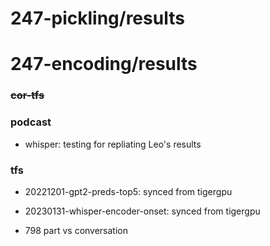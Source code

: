 # 247-pickling/results




# 247-encoding/results

### ~~cor-tfs~~

### podcast

- whisper: testing for repliating Leo's results

### tfs

- 20221201-gpt2-preds-top5: synced from tigergpu

- 20230131-whisper-encoder-onset: synced from tigergpu

- 798 part vs conversation